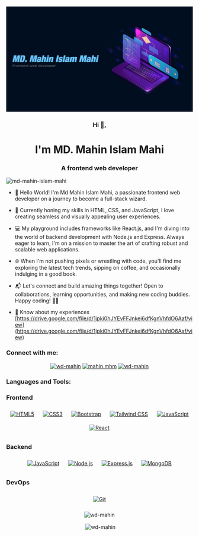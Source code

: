 ![logo](https://github.com/md-mahin-islam-mahi/md-mahin-islam-mahi/blob/main/github-01.jpg)

<h3 align="center">Hi 👋,</h3>
<h1 align="center">I'm MD. Mahin Islam Mahi</h1>
<h3 align="center">A frontend web developer</h3>

<p align="left"> <img src="https://komarev.com/ghpvc/?username=md-mahin-islam-mahi&label=Profile%20views&color=0e75b6&style=flat" alt="md-mahin-islam-mahi" /> </p>

- 👋 Hello World! I'm Md Mahin Islam Mahi, a passionate frontend web developer on a journey to become a full-stack wizard.

- 🚀 Currently honing my skills in HTML, CSS, and JavaScript, I love creating seamless and visually appealing user experiences.

- 💻 My playground includes frameworks like React.js, and I'm diving into the world of backend development with Node.js and Express. Always eager to learn, I'm on a mission to master the art of crafting robust and scalable web applications.

- 🌐 When I'm not pushing pixels or wrestling with code, you'll find me exploring the latest tech trends, sipping on coffee, and occasionally indulging in a good book.

- 📬 Let's connect and build amazing things together! Open to collaborations, learning opportunities, and making new coding buddies. Happy coding! 🚀✨


- 📄 Know about my experiences [https://drive.google.com/file/d/1jpki0hJYEvFFJnkei6dfKgnVhfdO6Aaf/view](https://drive.google.com/file/d/1jpki0hJYEvFFJnkei6dfKgnVhfdO6Aaf/view)

<h3 align="left">Connect with me:</h3>
<p align="center">
<a href="https://linkedin.com/in/md-mahin-islam-mahi" target="blank"><img align="center" src="https://raw.githubusercontent.com/rahuldkjain/github-profile-readme-generator/master/src/images/icons/Social/linked-in-alt.svg" alt="wd-mahin" height="30" width="40" /></a>
<a href="https://fb.com/mahin.mhm" target="blank"><img align="center" src="https://raw.githubusercontent.com/rahuldkjain/github-profile-readme-generator/master/src/images/icons/Social/facebook.svg" alt="mahin.mhm" height="30" width="40" /></a>
<a href="https://instagram.com/wd-mahin" target="blank"><img align="center" src="https://raw.githubusercontent.com/rahuldkjain/github-profile-readme-generator/master/src/images/icons/Social/instagram.svg" alt="wd-mahin" height="30" width="40" /></a>
</p>

<h3 align="left">Languages and Tools:</h3>

### Frontend
<div align="center">  
<a href="https://en.wikipedia.org/wiki/HTML5" target="_blank"><img style="margin: 10px" src="https://profilinator.rishav.dev/skills-assets/html5-original-wordmark.svg" alt="HTML5" height="50" /></a>  
<a href="https://www.w3schools.com/css/" target="_blank"><img style="margin: 10px" src="https://profilinator.rishav.dev/skills-assets/css3-original-wordmark.svg" alt="CSS3" height="50" /></a>  
<a href="https://getbootstrap.com/docs/3.4/javascript/" target="_blank"><img style="margin: 10px" src="https://profilinator.rishav.dev/skills-assets/bootstrap-plain.svg" alt="Bootstrap" height="50" /></a>  
<a href="https://www.tailwindcss.com/" target="_blank"><img style="margin: 10px" src="https://profilinator.rishav.dev/skills-assets/tailwindcss.svg" alt="Tailwind CSS" height="50" /></a>  
<a href="https://www.javascript.com/" target="_blank"><img style="margin: 10px" src="https://profilinator.rishav.dev/skills-assets/javascript-original.svg" alt="JavaScript" height="50" /></a>  
<a href="https://reactjs.org/" target="_blank"><img style="margin: 10px" src="https://profilinator.rishav.dev/skills-assets/react-original-wordmark.svg" alt="React" height="50" /></a>  
</div>

</td><td valign="top" width="33%">



### Backend  
<div align="center">  
<a href="https://www.javascript.com/" target="_blank"><img style="margin: 10px" src="https://profilinator.rishav.dev/skills-assets/javascript-original.svg" alt="JavaScript" height="50" /></a>  
<a href="https://nodejs.org/" target="_blank"><img style="margin: 10px" src="https://profilinator.rishav.dev/skills-assets/nodejs-original-wordmark.svg" alt="Node.js" height="50" /></a>  
<a href="https://expressjs.com/" target="_blank"><img style="margin: 10px" src="https://profilinator.rishav.dev/skills-assets/express-original-wordmark.svg" alt="Express.js" height="50" /></a>  
<a href="https://www.mongodb.com/" target="_blank"><img style="margin: 10px" src="https://profilinator.rishav.dev/skills-assets/mongodb-original-wordmark.svg" alt="MongoDB" height="50" /></a>  
</div>

</td><td valign="top" width="33%">



### DevOps  
<div align="center">  
<a href="https://github.com/" target="_blank"><img style="margin: 10px" src="https://profilinator.rishav.dev/skills-assets/git-scm-icon.svg" alt="Git" height="50" /></a>  
</div>

<p align="center"><img align="center" src="https://github-readme-stats.vercel.app/api/top-langs?username=md-mahin-islam-mahi&show_icons=true&locale=en&layout=compact" alt="wd-mahin" /></p>

<p align="center">&nbsp;<img align="center" src="https://github-readme-stats.vercel.app/api?username=md-mahin-islam-mahi&show_icons=true&locale=en" alt="wd-mahin" /></p>

